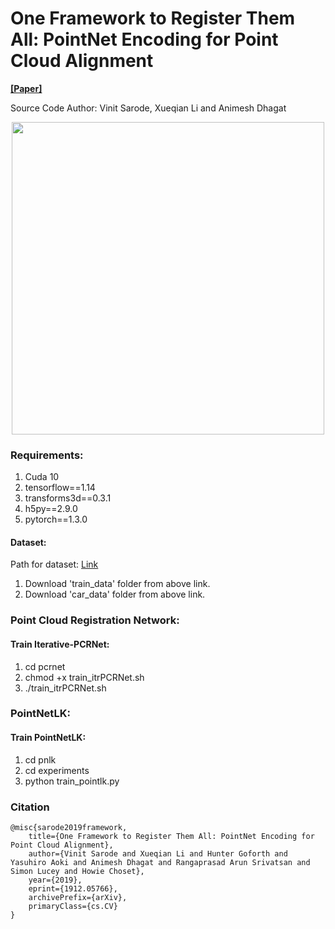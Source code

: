 # One Framework to Register Them All: PointNet Encoding for Point Cloud Alignment

**[[Paper]](https://arxiv.org/abs/1912.05766)**

Source Code Author: Vinit Sarode, Xueqian Li and Animesh Dhagat

<p align="center">
	<img src="https://github.com/vinits5/pointnet-registration-framework/blob/master/images/flowchart.png" height="500">
</p>


### Requirements:
1. Cuda 10
2. tensorflow==1.14
3. transforms3d==0.3.1
4. h5py==2.9.0
5. pytorch==1.3.0

#### Dataset:
Path for dataset: [Link](https://drive.google.com/drive/folders/19X68JeiXdeZgFp3cuCVpac4aLLw4StHZ?usp=sharing)
1. Download 'train_data' folder from above link.
2. Download 'car_data' folder from above link.

### Point Cloud Registration Network:
#### Train Iterative-PCRNet:
1. cd pcrnet
2. chmod +x train_itrPCRNet.sh
3. ./train_itrPCRNet.sh

### PointNetLK:
#### Train PointNetLK:
1. cd pnlk
2. cd experiments
3. python train_pointlk.py

### Citation

```
@misc{sarode2019framework,
    title={One Framework to Register Them All: PointNet Encoding for Point Cloud Alignment},
    author={Vinit Sarode and Xueqian Li and Hunter Goforth and Yasuhiro Aoki and Animesh Dhagat and Rangaprasad Arun Srivatsan and Simon Lucey and Howie Choset},
    year={2019},
    eprint={1912.05766},
    archivePrefix={arXiv},
    primaryClass={cs.CV}
}
```